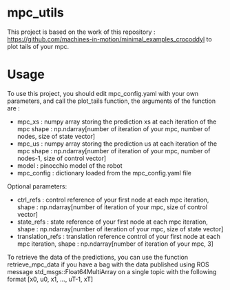 
# mpc_utils
This project is based on the work of this repository : https://github.com/machines-in-motion/minimal_examples_crocoddyl to plot tails of your mpc.

# Usage
To use this project, you should edit mpc_config.yaml with your own parameters, and call the plot_tails function, the arguments of the function are :
- mpc_xs : numpy array storing the prediction xs at each iteration of the mpc
    shape : np.ndarray[number of iteration of your mpc, number of nodes, size of state vector]
- mpc_us : numpy array storing the prediction us at each iteration of the mpc
    shape : np.ndarray[number of iteration of your mpc, number of nodes-1, size of control vector]
- model : pinocchio model of the robot
- mpc_config : dictionary loaded from the mpc_config.yaml file

Optional parameters:
- ctrl_refs : control reference of your first node at each mpc iteration,
    shape : np.ndarray[number of iteration of your mpc, size of control vector]
- state_refs : state reference of your first node at each mpc iteration,
    shape : np.ndarray[number of iteration of your mpc, size of state vector]
- translation_refs : translation reference control of your first node at each mpc iteration,
    shape : np.ndarray[number of iteration of your mpc, 3]

To retrieve the data of the predictions, you can use the function retrieve_mpc_data if you have a bag with the data published using ROS message std_msgs::Float64MultiArray on a single topic with the following format [x0, u0, x1, ..., uT-1, xT]
